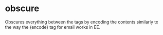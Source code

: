 # obscure
Obscures everything between the tags by encoding the contents similarly to the way the {encode} tag for email works in EE.
